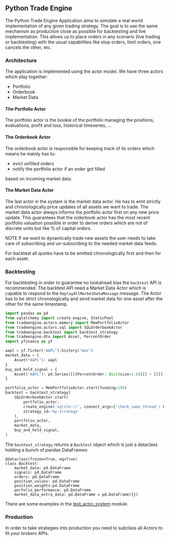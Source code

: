 ## Python Trade Engine

The Python Trade Engine Application aims to simulate a real world implementation of
any given trading strategy. The goal is to use the same mechanism as production close 
as possible for backtesting and live implementation. This allows us to place orders
in any scenario (live trading or backtesting) with the usual capabilities like 
stop orders, limit orders, one cancels the other, etc.

### Architecture
The application is implemented using the actor model. We have three actors which play 
together:
 
 * Portfolio
 * Orderbook
 * Market Data

#### The Portfolio Actor
The portfolio actor is the bookie of the portfolio managing the positions, evaluations,
profit and loss, historical timeseries, ...

#### The Orderbook Actor
The orderbook actor is responsible for keeping track of its orders which means he 
mainly has to:
 * evict unfilled orders
 * notify the portfolio actor if an order got filled

based on incoming market data.

#### The Market Data Actor
The last actor in the system is the market data actor. He has to emit strictly and 
chronologically price updates of all assets we want to trade. The market data actor
always informs the portfolio actor first on any new price update. This guarantees that
the orderbook actor has the most recent portfolio valuation possible in order to derive
orders which are not of discrete units but like % of capital orders.

NOTE If we want to dynamically trade new assets the user needs to take care of 
subscribing and un-subscribing to the needed market data feeds.

For backtest all quotes have to be emitted chronologically first and then for each asset.


### Backtesting
For backtesting in order to guarantee no lookahead bias the `backtest` API is recommended.
The backtest API need a Market Data Actor which is capable to respond to the
`ReplayAllMarketDataMessage` message. The Actor has to be strict chronologically and send
market data for one asset after the other for the same timestamp.

```python
import pandas as pd
from sqlalchemy import create_engine, StaticPool
from tradeengine.actors.memory import MemPortfolioActor
from tradeengine.actors.sql import SQLOrderbookActor
from tradeengine.backtest import backtest_strategy
from tradeengine.dto import Asset, PercentOrder
import yfinance as yf

aapl = yf.Ticker("AAPL").history("max")
market_data = {
    Asset("AAPL"): aapl
}
buy_and_hold_signal = {
    Asset("AAPL"): pd.Series([[{PercentOrder: dict(size=1.0)}]] + [[]] * (len(aapl) - 1), index=aapl.index)
}

portfolio_actor = MemPortfolioActor.start(funding=100)
backtest = backtest_strategy(
    SQLOrderbookActor.start(
        portfolio_actor,
        create_engine('sqlite://', connect_args={'check_same_thread': False}, poolclass=StaticPool),
        strategy_id='my-strategy'
    ),
    portfolio_actor,
    market_data,
    buy_and_hold_signal,
)
```

The `backtest_strategy` returns a `Backtest` object which is just a dataclass holding a bunch
of pandas DataFrames:

```
@dataclass(frozen=True, eq=True)
class Backtest:
    market_data: pd.DataFrame
    signals: pd.DataFrame
    orders: pd.DataFrame
    position_values: pd.DataFrame
    position_weights:pd.DataFrame
    porfolio_performance: pd.DataFrame
    market_data_extra_data: pd.DataFrame = pd.DataFrame({})
```

There are some examples in the [test_actor_system](./test-trade-engine/test_actor_system) 
module.

### Production
In order to take strategies into production you need to subclass all Actors to fit
your brokers APIs.
